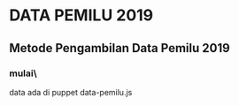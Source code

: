 # DATA PEMILU 2019

## Metode Pengambilan Data Pemilu 2019

### mulai\

data ada di puppet data-pemilu.js
